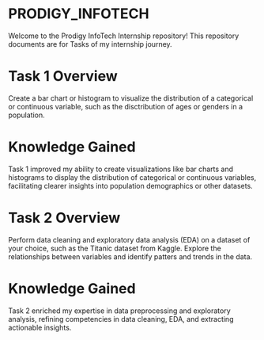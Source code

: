 # PRODIGY_INFOTECH
Welcome to the Prodigy InfoTech Internship repository! This repository documents are for Tasks of my internship journey.

# Task 1 Overview
Create a bar chart or histogram to visualize the distribution of a categorical or continuous variable, such as the disctribution of ages or genders in a population.

# Knowledge Gained
Task 1 improved my ability to create visualizations like bar charts and histograms to display the distribution of categorical or continuous variables, facilitating clearer insights into population demographics or other datasets.

# Task 2 Overview
Perform data cleaning and exploratory data analysis (EDA) on a dataset of your choice, such as the Titanic dataset from Kaggle. Explore the relationships between variables and identify patters and trends in the data.

# Knowledge Gained
Task 2 enriched my expertise in data preprocessing and exploratory analysis, refining competencies in data cleaning, EDA, and extracting actionable insights.
